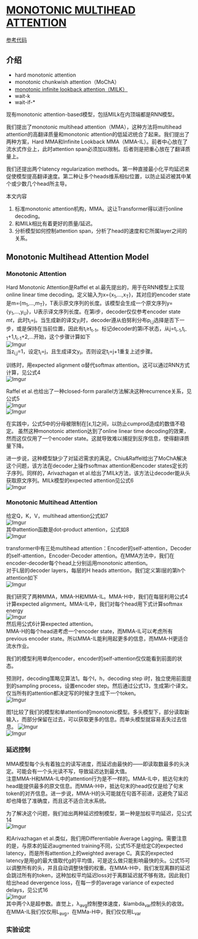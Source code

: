 # [MONOTONIC MULTIHEAD ATTENTION](https://arxiv.org/abs/1909.12406)
[参考代码](https://github.com/pytorch/fairseq/blob/master/examples/simultaneous_translation/models/transformer_monotonic_attention.py)

## 介绍
- hard monotonic attention
- monotonic chunkwish attention（MoChA）
- [monotonic infinite lookback attention（MILK）](https://arxiv.org/abs/1906.05218)
- wait-k
- wait-if-\*

现有monotonic attention-based模型，包括MILk在内顶端都是RNN模型。

我们提出了monotonic multihead attention（MMA），这种方法将multihead attention的高翻译质量和monotonic attention的低延迟统合了起来。我们提出了两种方案，Hard MMA和Infinite Lookback MMA（MMA-IL）。前者中心放在了流水式作业上，此时attention span必须加以限制。后者则是把重心放在了翻译质量上。

我们还提出两个latency regularization methods。第一种直接最小化平均延迟来促使模型提高翻译速度。第二种让多个heads维系相似位置，以防止延迟被其中某个或少数几个head所主导。

本文内容
1. 标准monotonic attention机构，MMA。这让Transformer得以进行online decoding。
2. 和MILk相比有着更好的质量/延迟。
3. 分析模型如何控制attention span，分析了head的速度和它所属layer之间的关系。

## Monotonic Multihead Attention Model
### Monotonic Attention
Hard Monotonic Attention是Raffel et al.最先提出的，用于在RNN模型上实现online linear time decoding。定义输入为x={x<sub>1</sub>,&hellip;,x<sub>T</sub>}，其对应的encoder state是m={m<sub>1</sub>,&hellip;,m<sub>T</sub>}，T表示原文序列的长度。该模型会生成一个原文序列y={y<sub>1</sub>,&hellip;,y<sub>U</sub>}，U表示译文序列长度。在第i步，decoder仅仅参考encoder state *mt*，此时t<sub>i</sub>=j。当生成新的译文y<sub>i</sub>时，decoder遵从伯努利分布p<sub>i,j</sub>选择是否下一步，或是保持在当前位置，因此有t<sub>i</sub>&ge;t<sub>t-1</sub>。标记decoder的第i不状态，从j=t<sub>i-1</sub>,t<sub>i-1</sub>+1,t<sub>i-1</sub>+2,&hellip;开始，这个步骤计算如下  
![Imgur](https://i.imgur.com/LZdTYKs.png)  
当z<sub>i,j</sub>=1，设定t<sub>i</sub>=j，且生成译文y<sub>i</sub>。否则设定t<sub>i</sub>=j+1重复上述步骤。  

训练时，用expected alignment &alpha;替代softmax attention。这可以通过RNN方式计算，见公式4  
![Imgur](https://i.imgur.com/ksSMZUt.png)  

Raffel et al.也给出了一种closed-form parallel方法解决这种recurrence关系，见公式5  
![Imgur](https://i.imgur.com/G3D8W8X.png)  
![Imgur](https://i.imgur.com/KzVdhZ1.png)  

在实践中，公式5中的分母被限制在\[&epsilon;,1\]之间，以防止cumprod造成的数值不稳定。
虽然这种monotonic attention达到了online linear time decoding的效果，然而这仅仅用了一个encoder state。这就导致难以捕捉到反序信息，使得翻译质量下降。

进一步说，这种模型缺少了对延迟需求的满足。Chiu&Raffel给出了MoChA解决这个问题，该方法在decoder上操作softmax attention和encoder states定长的子序列。同样的，Arivazhagan et al.给出了MILk方法，该方法让decoder能从头获取原文序列。MILk模型的expected attention见公式6  
![Imgur](https://i.imgur.com/BjXDkm4.png)
### Monotonic Multihead Attention
给定Q，K，V，multihead attention公式如7  
![Imgur](https://i.imgur.com/PV90nr5.png)  
其中attention函数是dot-product attention，公式如8  
![Imgur](https://i.imgur.com/KPu1yi3.png)  

transformer中有三处multihead attention：Encoder的self-attention，Decoder的self-attention，Encoder-Decoder attention。在MMA方法中，我们在encoder-decoder每个head上分别运用monotonic attention。  
对于L层的decoder layers，每层的H heads attention，我们定义第l层的第h个attention如下  
![Imgur](https://i.imgur.com/TOHxhrV.png)

我们研究了两种MMA，MMA-H和MMA-IL。MMA-H中，我们在每层利用公式4计算expected alignment。MMA-IL中，我们对每个head用下式计算softmax energy  
![Imgur](https://i.imgur.com/fueYHts.png)  
然后用公式6计算expected attention。  
MMA-H的每个head进考虑一个encoder state，而MMA-IL可以考虑所有previous encoder state。所以MMA-IL能利用起更多的信息，而MMA-H更适合流水作业。

我们的模型利用单向encoder，encoder的self-attention仅仅能看到前面的状态。

预测时，decoding策略见算法1。每个l，h，decoding step i时，独立使用前面提到的sampling process，设置encoder step。然后通过公式13，生成第i个译文。仅当所有的attention都决定写的时候才生成下一个token。  
![Imgur](https://i.imgur.com/WQa7uMC.png)  

图1比较了我们的模型和单attention的monotonic模型。多头模型下，部分读取新输入，而部分保留在过去，可以获取更多的信息。而单头模型就容易丢失过去信息。
![Imgur](https://i.imgur.com/qbAxVef.png)  
![Imgur](https://i.imgur.com/Xzcoeds.png)

### 延迟控制
MMA模型每个头有着独立的读写进度，而延迟由最快的——即读取数最多的头决定。可能会有一个头光读不写，导致延迟达到最大值。  
注意MMA-H和MMA-IL中的attention行为是不一样的。MMA-IL中，抵达句末的head能提供最多的原文信息。而MMA-H中，抵达句末的head仅仅是给了句末token的对齐信息。进一步说，MMA-H的头可能就在句首不前进，这避免了延迟却也降低了准确度，而且这不适合流水系统。

为了解决这个问题，我们给出两种延迟控制模型，第一种是加权平均延迟，见公式14  
![Imgur](https://i.imgur.com/H0OJ0BZ.png)

和Arivazhagan et al.类似，我们用Differentiable Average Lagging。需要注意的是，与原本的延迟augmented training不同，公式15不是给定C的expected latency，而是所有attention上的weighted average C。真实的expected latency是用g的最大值取代g的平均值，可是这么做只能影响最快的头。公式15可以调整所有的头，并且自动调整快慢的权重。在MMA-H中，我们发现离群的延迟会跳过所有的token，这种加权平均延迟loss对于离群延迟就不够有效。因此我们给出head devergence loss，在每一步的average variance of expected delays，见公式16  
![Imgur](https://i.imgur.com/rJS95FP.png)  
其中两个&lambda;是超参数。直觉上，&lambda;<sub>avg</sub>控制整体速度，&lambda<sub>var</sub>控制头的收敛。在MMA-IL我们仅仅用L<sub>avg</sub>，在MMa-H中，我们仅仅用L<sub>var</sub>

### 实验设定

